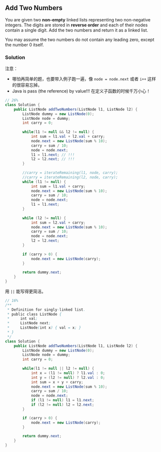 ## Add Two Numbers

You are given two **non-empty** linked lists representing two non-negative integers. The digits are stored in **reverse order** and each of their nodes contain a single digit. Add the two numbers and return it as a linked list.

You may assume the two numbers do not contain any leading zero, except the number 0 itself.

### Solution

注意：

* 哪怕再简单的题，也要带入例子跑一遍，像 `node = node.next` 或者 `i++` 这样的很容易忘掉。
* Java is pass (the reference) by value!!! 在定义子函数的时候千万小心！

```java
// 26%
class Solution {
    public ListNode addTwoNumbers(ListNode l1, ListNode l2) {
        ListNode dummy = new ListNode(0);
        ListNode node = dummy;
        int carry = 0;
        
        while(l1 != null && l2 != null) {
            int sum = l1.val + l2.val + carry;
            node.next = new ListNode(sum % 10);
            carry = sum / 10;
            node = node.next;
            l1 = l1.next; // !!!
            l2 = l2.next; // !!!
        }
        
        //carry = iterateRemaining(l1, node, carry);
        //carry = iterateRemaining(l2, node, carry);
        while (l1 != null) {
            int sum = l1.val + carry;
            node.next = new ListNode(sum % 10);
            carry = sum / 10;
            node = node.next;
            l1 = l1.next;
        }
        
        while (l2 != null) {
            int sum = l2.val + carry;
            node.next = new ListNode(sum % 10);
            carry = sum / 10;
            node = node.next;
            l2 = l2.next;
        }
        
        if (carry > 0) {
            node.next = new ListNode(carry);
        }
        
        return dummy.next;
    }
}
```

用 `||` 能写得更简洁。

```java
// 16%
/**
 * Definition for singly-linked list.
 * public class ListNode {
 *     int val;
 *     ListNode next;
 *     ListNode(int x) { val = x; }
 * }
 */
class Solution {
    public ListNode addTwoNumbers(ListNode l1, ListNode l2) {
        ListNode dummy = new ListNode(0);
        ListNode node = dummy;
        int carry = 0;
        
        while(l1 != null || l2 != null) {
            int x = (l1 != null) ? l1.val : 0;
            int y = (l2 != null) ? l2.val : 0;
            int sum = x + y + carry;
            node.next = new ListNode(sum % 10);
            carry = sum / 10;
            node = node.next;
            if (l1 != null) l1 = l1.next;
            if (l2 != null) l2 = l2.next;
        }

        if (carry > 0) {
            node.next = new ListNode(carry);
        }
        
        return dummy.next;
    }
}
```

